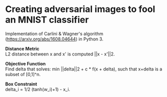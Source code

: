 # Creating adversarial images to fool an MNIST classifier

Implementation of Carlini & Wagner's algorithm (https://arxiv.org/abs/1608.04644) in Python 3.

**Distance Metric**   
L2 distance between x and x' is computed ||x - x'||2.

**Objective Function**   
Find delta that solves: min ||delta||2 + c * f(x + delta), such that x+delta is a subset of [0,1]^n.

**Box Constraint**    
delta_i = 1/2 (tanh(w_i)+1) - x_i.
